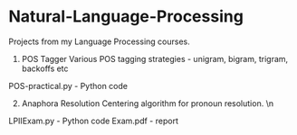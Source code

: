 Natural-Language-Processing
===========================

Projects from my Language Processing courses. 

1. POS Tagger
   Various POS tagging strategies - unigram, bigram, trigram, backoffs etc

POS-practical.py - Python code
   
2. Anaphora Resolution
   Centering algorithm for pronoun resolution. \n

LPIIExam.py - Python code
Exam.pdf - report
